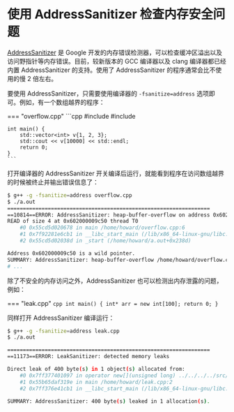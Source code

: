 # 使用 AddressSanitizer 检查内存安全问题

[AddressSanitizer](https://github.com/google/sanitizers/wiki/AddressSanitizer) 是 Google 开发的内存错误检测器，可以检查缓冲区溢出以及访问野指针等内存错误。目前，较新版本的 GCC 编译器以及 clang 编译器都已经内置 AddressSanitizer 的支持。使用了 AddressSanitizer 的程序通常会比不使用的慢 2 倍左右。

要使用 AddressSanitizer，只需要使用编译器的 `-fsanitize=address` 选项即可。例如，有一个数组越界的程序：

=== "overflow.cpp"
    ```cpp
    #include <iostream>
    #include <vector>

    int main() {
        std::vector<int> v{1, 2, 3};
        std::cout << v[10000] << std::endl;
        return 0;
    }
    ```

打开编译器的 AddressSanitizer 开关编译后运行，就能看到程序在访问数组越界的时候被终止并输出错误信息了：

```bash
$ g++ -g -fsanitize=address overflow.cpp
$ ./a.out
=================================================================
==10814==ERROR: AddressSanitizer: heap-buffer-overflow on address 0x602000009c50 at pc 0x55cd5d020679 bp 0x7ffc59648d50 sp 0x7ffc59648d40
READ of size 4 at 0x602000009c50 thread T0
    #0 0x55cd5d020678 in main /home/howard/overflow.cpp:6
    #1 0x7f92281e6cb1 in __libc_start_main (/lib/x86_64-linux-gnu/libc.so.6+0x28cb1)
    #2 0x55cd5d02038d in _start (/home/howard/a.out+0x238d)

Address 0x602000009c50 is a wild pointer.
SUMMARY: AddressSanitizer: heap-buffer-overflow /home/howard/overflow.cpp:6 in main
# ...
```

除了不安全的内存访问之外，AddressSanitizer 也可以检测出内存泄露的问题，例如：

=== "leak.cpp"
    ```cpp
    int main() {
        int* arr = new int[100];
        return 0;
    }
    ```

同样打开 AddressSanitizer 编译运行：

```bash
$ g++ -g -fsanitize=address leak.cpp
$ ./a.out

=================================================================
==11173==ERROR: LeakSanitizer: detected memory leaks

Direct leak of 400 byte(s) in 1 object(s) allocated from:
    #0 0x7ff377401097 in operator new[](unsigned long) ../../../../src/libsanitizer/asan/asan_new_delete.cpp:102
    #1 0x55b65daf319e in main /home/howard/leak.cpp:2
    #2 0x7ff376e41cb1 in __libc_start_main (/lib/x86_64-linux-gnu/libc.so.6+0x28cb1)

SUMMARY: AddressSanitizer: 400 byte(s) leaked in 1 allocation(s).
```